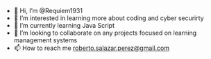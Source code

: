 - 👋 Hi, I’m @Requiem1931
- 👀 I’m interested in learning more about coding and cyber securirty
- 🌱 I’m currently learning Java Script
- 💞️ I’m looking to collaborate on any projects focused on learning management systems
- 📫 How to reach me roberto.salazar.perez@gmail.com

<!---
Requiem1931/Requiem1931 is a ✨ special ✨ repository because its `README.md` (this file) appears on your GitHub profile.
You can click the Preview link to take a look at your changes.
--->
